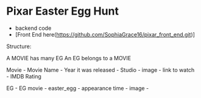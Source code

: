 # Pixar Easter Egg Hunt
* backend code
* [Front End here(https://github.com/SophiaGrace16/pixar_front_end.git)]


Structure:

A MOVIE has many EG 
An EG belongs to a MOVIE

Movie
    - Movie Name
    - Year it was released
    - Studio
    - image
    - link to watch
    - IMDB Rating

EG
    - EG movie
    - easter_egg
    - appearance time
    - image
    -